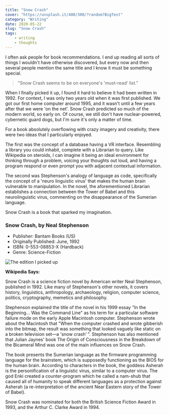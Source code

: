 ```yaml
---
title: "Snow Crash"
cover: "https://unsplash.it/400/300/?random?BigTest"
category: "Writing"
date: 2020-05-22
slug: "Snow Crash"
tags:
    - writing
    - thoughts
---
```



I often ask people for book recommendations. I end up reading all sorts of things I wouldn't have otherwise discovered, but every now and then several people mention the same title and I know it must be something special.

<blockquote>"Snow Crash seems to be on everyone's 'must-read' list."</blockquote>

When I finally picked it up, I found it hard to believe it had been written in 1992. For context, I was only two years old when it was first published. We got our first home computer around 1995, and it wasn't until a few years after that we were 'on the net'. Snow Crash predicted so much of the modern world, so early on. Of course, we still don't have nuclear-powered, cybernetic guard dogs, but I'm sure it's only a matter of time.

For a book absolutely overflowing with crazy imagery and creativity, there were two ideas that I particularly enjoyed.

The first was the concept of a database having a VR interface. Resembling a library you could inhabit, complete with a Librarian to query. Like Wikipedia on steroids, I can imagine it being an ideal environment for thinking through a problem, voicing your thoughts out loud, and having a program respond or even prompt you with adjacent contextual information.

The second was Stephenson's analogy of language as code, specifically the concept of a 'neuro linguistic virus' that makes the human brain vulnerable to manipulation. In the novel, the aforementioned Librarian establishes a connection between the Tower of Babel and this neurolinguistic virus, commenting on the disappearance of the Sumerian language.

Snow Crash is a book that sparked my imagination.

<div class="book-info">
    <div class="left">
        <h3>Snow Crash, by Neal Stephenson</h3>
        <ul>
            <li>Publisher: Bantam Books (US)</li>
            <li>Originally Published: June, 1992</li>
            <li>ISBN: 0-553-08853-X (Hardback)</li>
            <li>Genre: Science-Fiction</li>
        </ul>
    </div>
    <img class="cover" src="/Cover_Original_Snow_Crash.jpg" alt="The edition I picked up" />
</div>

**Wikipedia Says:**

Snow Crash is a science fiction novel by American writer Neal Stephenson, published in 1992. Like many of Stephenson's other novels, it covers history, linguistics, anthropology, archaeology, religion, computer science, politics, cryptography, memetics and philosophy.

Stephenson explained the title of the novel in his 1999 essay "In the Beginning... Was the Command Line" as his term for a particular software failure mode on the early Apple Macintosh computer. Stephenson wrote about the Macintosh that "When the computer crashed and wrote gibberish into the bitmap, the result was something that looked vaguely like static on a broken television set—a 'snow crash' ". Stephenson has also mentioned that Julian Jaynes' book The Origin of Consciousness in the Breakdown of the Bicameral Mind was one of the main influences on Snow Crash.

The book presents the Sumerian language as the firmware programming language for the brainstem, which is supposedly functioning as the BIOS for the human brain. According to characters in the book, the goddess Asherah is the personification of a linguistic virus, similar to a computer virus. The god Enki created a counter-program which he called a nam-shub that caused all of humanity to speak different languages as a protection against Asherah (a re-interpretation of the ancient Near Eastern story of the Tower of Babel).

Snow Crash was nominated for both the British Science Fiction Award in 1993, and the Arthur C. Clarke Award in 1994.
